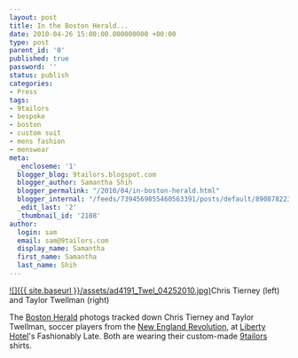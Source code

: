 ```yaml
---
layout: post
title: In the Boston Herald...
date: 2010-04-26 15:00:00.000000000 +00:00
type: post
parent_id: '0'
published: true
password: ''
status: publish
categories:
- Press
tags:
- 9tailors
- bespoke
- boston
- custom suit
- mens fashion
- menswear
meta:
  _encloseme: '1'
  blogger_blog: 9tailors.blogspot.com
  blogger_author: Samantha Shih
  blogger_permalink: "/2010/04/in-boston-herald.html"
  blogger_internal: "/feeds/7394569855460563391/posts/default/8908782233688722573"
  _edit_last: '2'
  _thumbnail_id: '2108'
author:
  login: sam
  email: sam@9tailors.com
  display_name: Samantha
  first_name: Samantha
  last_name: Shih
---
```

[![]({{ site.baseurl }}/assets/ad4191_Twel_04252010.jpg)](http://multimedia.heraldinteractive.com/images/20100424/ad4191_Twel_04252010.jpg)Chris Tierney (left) and Taylor Twellman (right)

The [Boston Herald](http://bostonherald.com/track/inside_track/view.bg?articleid=1249862&format=comments#CommentsArea) photogs tracked down Chris Tierney and Taylor Twellman, soccer players from the [New England Revolution](http://www.revolutionsoccer.net/index.cfm), at [Liberty Hotel](http://libertyhotel.com/)'s Fashionably Late. Both are wearing their custom-made [9tailors](http://9tailors.com/) shirts.